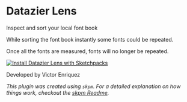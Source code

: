 # Datazier Lens

Inspect and sort your local font book

While sorting the font book instantly some fonts could be repeated.

Once all the fonts are measured, fonts will no longer be repeated.


[![Install Datazier Lens with Sketchpacks](http://sketchpacks-com.s3.amazonaws.com/assets/badges/sketchpacks-badge-install.png "Install Datazier Lens with Sketchpacks")](https://sketchpacks.com/viktordanilevich/datazier-lens/install)

Developed by Victor Enriquez

_This plugin was created using `skpm`. For a detailed explanation on how things work, checkout the [skpm Readme](https://github.com/skpm/skpm/blob/master/README.md)._


